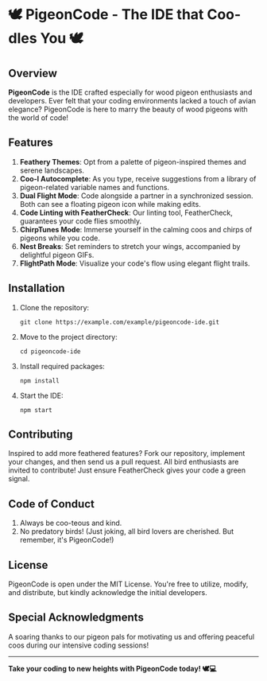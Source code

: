 # 🕊️ PigeonCode - The IDE that Coo-dles You 🕊️

## Overview

**PigeonCode** is the IDE crafted especially for wood pigeon enthusiasts and developers. Ever felt that your coding environments lacked a touch of avian elegance? PigeonCode is here to marry the beauty of wood pigeons with the world of code!

## Features

1. **Feathery Themes**: Opt from a palette of pigeon-inspired themes and serene landscapes.
2. **Coo-l Autocomplete**: As you type, receive suggestions from a library of pigeon-related variable names and functions.
3. **Dual Flight Mode**: Code alongside a partner in a synchronized session. Both can see a floating pigeon icon while making edits.
4. **Code Linting with FeatherCheck**: Our linting tool, FeatherCheck, guarantees your code flies smoothly.
5. **ChirpTunes Mode**: Immerse yourself in the calming coos and chirps of pigeons while you code.
6. **Nest Breaks**: Set reminders to stretch your wings, accompanied by delightful pigeon GIFs.
7. **FlightPath Mode**: Visualize your code's flow using elegant flight trails.

## Installation

1. Clone the repository:
   ```
   git clone https://example.com/example/pigeoncode-ide.git
   ```
2. Move to the project directory:
   ```
   cd pigeoncode-ide
   ```
3. Install required packages:
   ```
   npm install
   ```
4. Start the IDE:
   ```
   npm start
   ```

## Contributing

Inspired to add more feathered features? Fork our repository, implement your changes, and then send us a pull request. All bird enthusiasts are invited to contribute! Just ensure FeatherCheck gives your code a green signal.

## Code of Conduct

1. Always be coo-teous and kind.
2. No predatory birds! (Just joking, all bird lovers are cherished. But remember, it's PigeonCode!)

## License

PigeonCode is open under the MIT License. You're free to utilize, modify, and distribute, but kindly acknowledge the initial developers.

## Special Acknowledgments

A soaring thanks to our pigeon pals for motivating us and offering peaceful coos during our intensive coding sessions!

---

**Take your coding to new heights with PigeonCode today! 🕊️💻**
